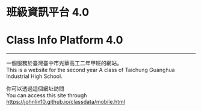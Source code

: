 # 班級資訊平台 4.0
# Class Info Platform 4.0
<hr>
一個服務於臺灣臺中市光華高工二年甲班的網站。<br>
This is a website for the second year A class of Taichung Guanghua Industrial High School.<br>

你可以透過這個網址訪問<br>
You can access this site through<br>
<a href="https://johnlin10.github.io/classdata/mobile.html" target="_blank">https://johnlin10.github.io/classdata/mobile.html</a>